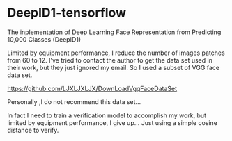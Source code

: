 # DeepID1-tensorflow
The inplementation of Deep Learning Face Representation from Predicting 10,000 Classes (DeepID1)

Limited by equipment performance, I reduce the number of images patches from 60 to 12. 
I've tried to contact the author to get the data set used in their work, but they just ignored my email.
So I used a subset of VGG face data set. 

https://github.com/LJXLJXLJX/DownLoadVggFaceDataSet 

Personally ,I do not recommend this data set...

In fact I need to train a verification model to accomplish my work, but limited by equipment performance, I give up...
Just using a simple cosine distance to verify.
